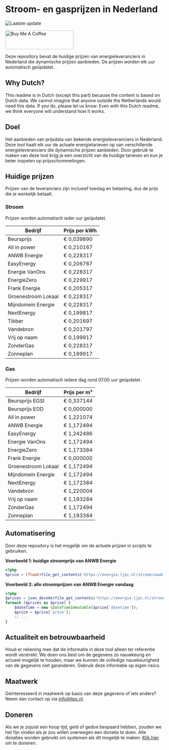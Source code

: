 # Stroom- en gasprijzen in Nederland

![Laatste update](https://img.shields.io/badge/laatste%20update-2024--06--12%2015%3A00%20CET-brightgreen)

<a href="https://www.buymeacoffee.com/Lars-" target="_blank"><img src="https://cdn.buymeacoffee.com/buttons/v2/default-orange.png" alt="Buy Me A Coffee" height="60" style="height: 60px !important;width: 217px !important;" ></a>

Deze repository bevat de huidige prijzen van energieleveranciers in Nederland die dynamische prijzen aanbieden. De prijzen worden elk uur automatisch geüpdatet.

## Why Dutch?

This readme is in Dutch (except this part) because the content is based on Dutch data. We cannot imagine that anyone outside the Netherlands would need this data. If you do, please let us know. Even with this Dutch readme, we think
everyone will understand how it works.

## Doel

Het aanbieden van prijsdata van bekende energieleveranciers in Nederland. Deze tool haalt elk uur de actuele energietarieven op van verschillende energieleveranciers die dynamische prijzen aanbieden. Door gebruik te maken van deze tool
krijg je een overzicht van de huidige tarieven en kun je beter inspelen op prijsschommelingen.

## Huidige prijzen

Prijzen van de leveranciers zijn inclusief toeslag en belasting, dus de prijs die je werkelijk betaalt.

### Stroom

Prijzen worden automatisch ieder uur geüpdatet.

 Bedrijf | Prijs per kWh 
---------|---------------
Beursprijs | € 0,039890
All in power | € 0,210167
ANWB Energie | € 0,228317
EasyEnergy | € 0,206767
Energie VanOns | € 0,228317
EnergieZero | € 0,229917
Frank Energie | € 0,205317
Groenestroom Lokaal | € 0,228317
Mijndomein Energie | € 0,228317
NextEnergy | € 0,199817
Tibber | € 0,201697
Vandebron | € 0,201797
Vrij op naam | € 0,199917
ZonderGas | € 0,228317
Zonneplan | € 0,199917


### Gas

Prijzen worden automatisch iedere dag rond 07.00 uur geüpdatet.

 Bedrijf | Prijs per m³ 
---------|--------------
Beursprijs EGSI | € 0,337144
Beursprijs EOD | € 0,000000
All in power | € 1,221074
ANWB Energie | € 1,172494
EasyEnergy | € 1,242486
Energie VanOns | € 1,172494
EnergieZero | € 1,173384
Frank Energie | € 0,000000
Groenestroom Lokaal | € 1,172494
Mijndomein Energie | € 1,172494
NextEnergy | € 1,172384
Vandebron | € 1,220004
Vrij op naam | € 1,193284
ZonderGas | € 1,172494
Zonneplan | € 1,193384


## Automatisering

Door deze repository is het mogelijk om de actuele prijzen in scripts te gebruiken.

**Voorbeeld 1: huidige stroomprijs van ANWB Energie**

```php
<?php
$price = (float)file_get_contents('https://energie.ljpc.nl/stroom/anwb-energie-nu.txt');

```

**Voorbeeld 2: alle stroomprijzen van ANWB Energie vandaag**

```php
<?php
$prices = json_decode(file_get_contents('https://energie.ljpc.nl/stroom/all-in-power-vandaag.json'),true);
foreach ($prices as $price) {
    $dateTime = new \DateTimeImmutable($price['datetime']);
    $price = $price['price'];
    // ...
}
```

## Actualiteit en betrouwbaarheid

Houd er rekening mee dat de informatie in deze tool alleen ter referentie wordt verstrekt. We doen ons best om de gegevens zo nauwkeurig en actueel mogelijk te houden, maar we kunnen de volledige nauwkeurigheid van de gegevens niet
garanderen. Gebruik deze informatie op eigen risico.

## Maatwerk

Geïnteresseerd in maatwerk op basis van deze gegevens of iets anders? Neem dan contact op
via [info@ljpc.nl](mailto:info@ljpc.nl?subject=Energie%20prijzen).

## Doneren

Als we je zojuist een hoop tijd, geld of gedoe bespaard hebben, zouden we het fijn vinden als je zou willen overwegen een
donatie te doen. Alle donaties worden gebruikt om systemen als dit mogelijk te
maken. [Klik hier](https://www.buymeacoffee.com/Lars-) om te doneren.

